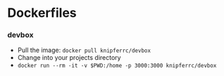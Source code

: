# Dockerfiles

### devbox
- Pull the image: `docker pull knipferrc/devbox`
- Change into your projects directory
- `docker run --rm -it -v $PWD:/home -p 3000:3000 knipferrc/devbox`
